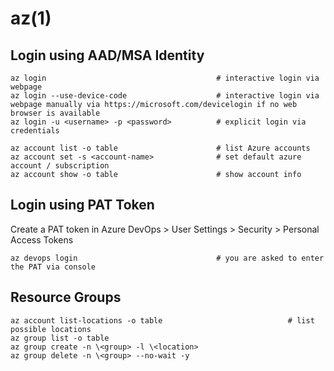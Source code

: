 # az(1)

## Login using AAD/MSA Identity

    az login                                      # interactive login via webpage
    az login --use-device-code                    # interactive login via webpage manually via https://microsoft.com/devicelogin if no web browser is available
    az login -u <username> -p <password>          # explicit login via credentials

    az account list -o table                      # list Azure accounts
    az account set -s <account-name>              # set default azure account / subscription
    az account show -o table                      # show account info

## Login using PAT Token

Create a PAT token in Azure DevOps > User Settings > Security > Personal Access Tokens

    az devops login                               # you are asked to enter the PAT via console

## Resource Groups

    az account list-locations -o table                            # list possible locations
    az group list -o table
    az group create -n \<group> -l \<location>
    az group delete -n \<group> --no-wait -y

